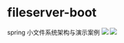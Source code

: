 # fileserver-boot
spring 小文件系统架构与演示案例
![](https://iveiv.oss-cn-beijing.aliyuncs.com/open_project/%20fileserver_boot/doc/%E9%A1%B9%E7%9B%AE.png)
![](https://iveiv.oss-cn-beijing.aliyuncs.com/open_project/%20fileserver_boot/doc/swagger-ui.html.png)